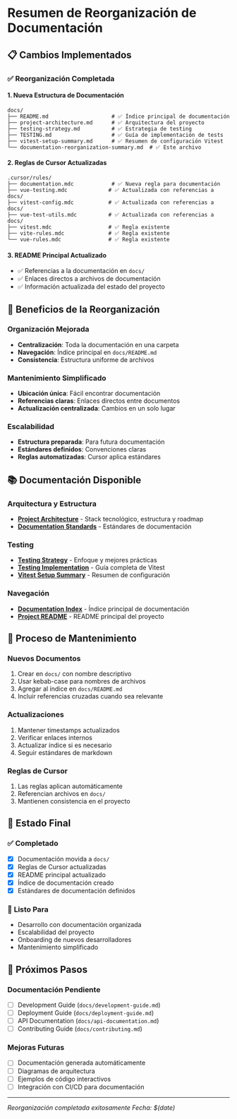 # Resumen de Reorganización de Documentación

## 📋 Cambios Implementados

### ✅ Reorganización Completada

#### 1. **Nueva Estructura de Documentación**
```
docs/
├── README.md                    # ✅ Índice principal de documentación
├── project-architecture.md      # ✅ Arquitectura del proyecto
├── testing-strategy.md          # ✅ Estrategia de testing
├── TESTING.md                   # ✅ Guía de implementación de tests
├── vitest-setup-summary.md      # ✅ Resumen de configuración Vitest
└── documentation-reorganization-summary.md  # ✅ Este archivo
```

#### 2. **Reglas de Cursor Actualizadas**
```
.cursor/rules/
├── documentation.mdc            # ✅ Nueva regla para documentación
├── vue-testing.mdc             # ✅ Actualizada con referencias a docs/
├── vitest-config.mdc           # ✅ Actualizada con referencias a docs/
├── vue-test-utils.mdc          # ✅ Actualizada con referencias a docs/
├── vitest.mdc                  # ✅ Regla existente
├── vite-rules.mdc              # ✅ Regla existente
└── vue-rules.mdc               # ✅ Regla existente
```

#### 3. **README Principal Actualizado**
- ✅ Referencias a la documentación en `docs/`
- ✅ Enlaces directos a archivos de documentación
- ✅ Información actualizada del estado del proyecto

## 🎯 Beneficios de la Reorganización

### **Organización Mejorada**
- **Centralización**: Toda la documentación en una carpeta
- **Navegación**: Índice principal en `docs/README.md`
- **Consistencia**: Estructura uniforme de archivos

### **Mantenimiento Simplificado**
- **Ubicación única**: Fácil encontrar documentación
- **Referencias claras**: Enlaces directos entre documentos
- **Actualización centralizada**: Cambios en un solo lugar

### **Escalabilidad**
- **Estructura preparada**: Para futura documentación
- **Estándares definidos**: Convenciones claras
- **Reglas automatizadas**: Cursor aplica estándares

## 📚 Documentación Disponible

### **Arquitectura y Estructura**
- **[Project Architecture](project-architecture.md)** - Stack tecnológico, estructura y roadmap
- **[Documentation Standards](.cursor/rules/documentation.mdc)** - Estándares de documentación

### **Testing**
- **[Testing Strategy](testing-strategy.md)** - Enfoque y mejores prácticas
- **[Testing Implementation](TESTING.md)** - Guía completa de Vitest
- **[Vitest Setup Summary](vitest-setup-summary.md)** - Resumen de configuración

### **Navegación**
- **[Documentation Index](README.md)** - Índice principal de documentación
- **[Project README](../README.md)** - README principal del proyecto

## 🔄 Proceso de Mantenimiento

### **Nuevos Documentos**
1. Crear en `docs/` con nombre descriptivo
2. Usar kebab-case para nombres de archivos
3. Agregar al índice en `docs/README.md`
4. Incluir referencias cruzadas cuando sea relevante

### **Actualizaciones**
1. Mantener timestamps actualizados
2. Verificar enlaces internos
3. Actualizar índice si es necesario
4. Seguir estándares de markdown

### **Reglas de Cursor**
1. Las reglas aplican automáticamente
2. Referencian archivos en `docs/`
3. Mantienen consistencia en el proyecto

## 🎉 Estado Final

### ✅ **Completado**
- [x] Documentación movida a `docs/`
- [x] Reglas de Cursor actualizadas
- [x] README principal actualizado
- [x] Índice de documentación creado
- [x] Estándares de documentación definidos

### 🚀 **Listo Para**
- Desarrollo con documentación organizada
- Escalabilidad del proyecto
- Onboarding de nuevos desarrolladores
- Mantenimiento simplificado

## 📖 Próximos Pasos

### **Documentación Pendiente**
- [ ] Development Guide (`docs/development-guide.md`)
- [ ] Deployment Guide (`docs/deployment-guide.md`)
- [ ] API Documentation (`docs/api-documentation.md`)
- [ ] Contributing Guide (`docs/contributing.md`)

### **Mejoras Futuras**
- [ ] Documentación generada automáticamente
- [ ] Diagramas de arquitectura
- [ ] Ejemplos de código interactivos
- [ ] Integración con CI/CD para documentación

---

*Reorganización completada exitosamente*
*Fecha: $(date)*
